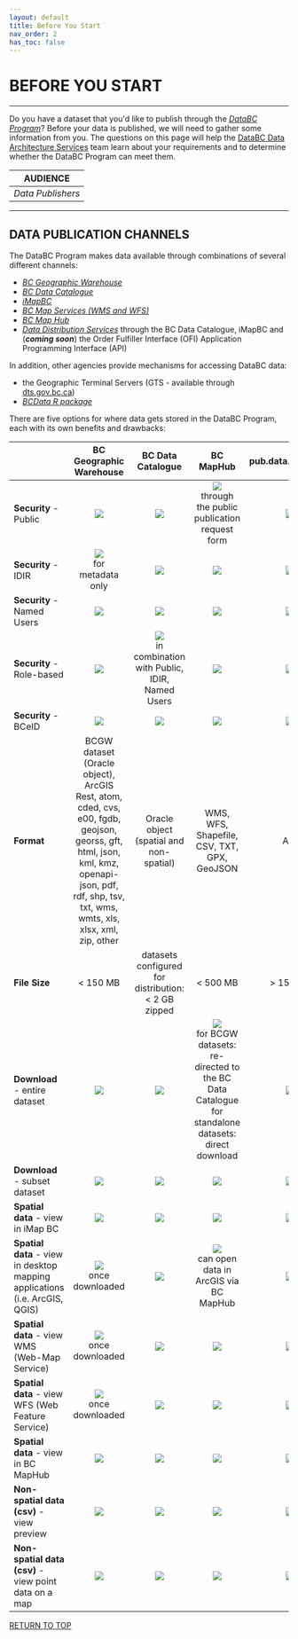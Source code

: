 ```yaml
---
layout: default
title: Before You Start
nav_order: 2
has_toc: false
---
```


# BEFORE YOU START 

--------------

Do you have a dataset that you'd like to publish through the [_DataBC Program_](https://data.gov.bc.ca/)? Before your data is published, we will need to gather some information from you. The questions on this page will help the [DataBC Data Architecture Services](faq.md#data-architecture-services) team learn about your requirements and to determine whether the DataBC Program can meet them.

|**AUDIENCE**|
|:---:|
| *Data Publishers* | 

-----------------------

## DATA PUBLICATION CHANNELS

The DataBC Program makes data available through combinations of several different channels:

+ [_BC Geographic Warehouse_](https://www2.gov.bc.ca/gov/content?id=18B291A12B4F42EA98169892F4B46D61)
+ [_BC Data Catalogue_](https://catalogue.data.gov.bc.ca)
+ [_iMapBC_](https://www2.gov.bc.ca/gov/content?id=C52F8C3BFE8C4110A63171337F363F43)
+ [_BC Map Services (WMS and WFS)_](https://www2.gov.bc.ca/gov/content?id=95D78D544B244F34B89223EF069DF74E)
+ [_BC Map Hub_](https://www2.gov.bc.ca/gov/content?id=DE0602BB42664AA28C9F059D45CC1CC2)
+ [_Data Distribution Services_](https://www2.gov.bc.ca/gov/content?id=B19E16070B824DB481F49CEE3B9AF1F8) through the BC Data Catalogue, iMapBC and (___coming soon___) the Order Fulfiller Interface (OFI) Application Programming Interface (API)

In addition, other agencies provide mechanisms for accessing DataBC data:

+ the Geographic Terminal Servers (GTS - available through [dts.gov.bc.ca](https://dts.gov.bc.ca))
+ [_BCData R package_](https://github.com/bcgov/bcdata)

There are five options for where data gets stored in the DataBC Program, each with its own benefits and drawbacks:

| | BC Geographic Warehouse | BC Data Catalogue | BC MapHub | pub.data.gov.bc.ca | External site |
|:---|:---:|:---:|:---:|:---:|:---:|
**Security** - Public | ![](/images/green_check.png) | ![](/images/green_check.png)  | ![](/images/green_check.png) <br /> through the public publication request form | ![](/images/green_check.png)  | ![](/images/green_check.png) |
**Security** - IDIR	| ![](/images/green_check.png) <br /> for metadata only | ![](/images/green_check.png) | ![](/images/grey_dash.png) | ![](/images/grey_dash.png) | ![](/images/grey_dash.png)
**Security** - Named Users | ![](/images/green_check.png) | ![](/images/green_check.png) | ![](/images/grey_dash.png) | ![](/images/grey_dash.png) | ![](/images/grey_dash.png)
**Security** - Role-based | ![](/images/green_check.png) | ![](/images/green_check.png) <br /> in combination with Public, IDIR, Named Users | ![](/images/green_check.png) | ![](/images/grey_dash.png) | ![](/images/grey_dash.png)
**Security** - BCeID | ![](/images/grey_dash.png) | ![](/images/green_check.png) | ![](/images/grey_dash.png) | ![](/images/grey_dash.png) | ![](/images/grey_dash.png)
**Format** | BCGW dataset (Oracle object), ArcGIS Rest, atom, cded, cvs, e00, fgdb, geojson, georss, gft, html, json, kml, kmz, openapi-json, pdf, rdf, shp, tsv, txt, wms, wmts, xls, xlsx, xml, zip, other | Oracle object (spatial and non-spatial) | WMS, WFS, Shapefile, CSV, TXT, GPX, GeoJSON | Any | Any
**File Size** | < 150 MB | datasets configured for distribution: < 2 GB zipped | < 500 MB | > 150 MB | Any
**Download** - entire dataset | ![](/images/green_check.png) | ![](/images/green_check.png) | ![](/images/green_check.png) <br /> for BCGW datasets: re-directed to the BC Data Catalogue <br /> for standalone datasets: direct download | ![](/images/green_check.png) | ![](/images/green_check.png)
**Download** - subset dataset | ![](/images/grey_dash.png) | ![](/images/green_check.png) | ![](/images/grey_dash.png) | ![](/images/grey_dash.png) | ![](/images/grey_dash.png)
**Spatial data** - view in iMap BC | ![](/images/grey_dash.png) | ![](/images/green_check.png) | ![](/images/grey_na.png) | ![](/images/grey_na.png) | ![](/images/grey_na.png)	
**Spatial data** - view in desktop mapping applications (i.e. ArcGIS, QGIS) | ![](/images/green_check.png) <br /> once downloaded | ![](/images/green_check.png) | ![](/images/green_check.png) <br/> can open data in ArcGIS via BC MapHub | ![](/images/grey_dash.png) | ![](/images/grey_dash.png)
**Spatial data** - view WMS (Web-Map Service) | ![](/images/green_check.png) <br /> once downloaded | ![](/images/green_check.png) | ![](/images/green_check.png) | ![](/images/grey_dash.png) | ![](/images/grey_dash.png)
**Spatial data** - view WFS (Web Feature Service) | ![](/images/green_check.png) <br /> once downloaded | ![](/images/green_check.png) | ![](/images/green_check.png) | ![](/images/grey_dash.png) | ![](/images/grey_dash.png)
**Spatial data** - view in BC MapHub | ![](/images/grey_dash.png) | ![](/images/green_check.png) | ![](/images/green_check.png) | ![](/images/grey_dash.png) | ![](/images/grey_dash.png)
**Non-spatial data (csv)** - view preview | ![](/images/green_check.png) | ![](/images/grey_na.png) | ![](/images/grey_na.png) | ![](/images/grey_na.png) | ![](/images/grey_na.png)
**Non-spatial data (csv)** - view point data on a map | ![](/images/green_check.png) | ![](/images/grey_na.png) | ![](/images/green_check.png) | ![](/images/grey_na.png) | ![](/images/grey_na.png)

[RETURN TO TOP][1]

[1]: #before-you-start
